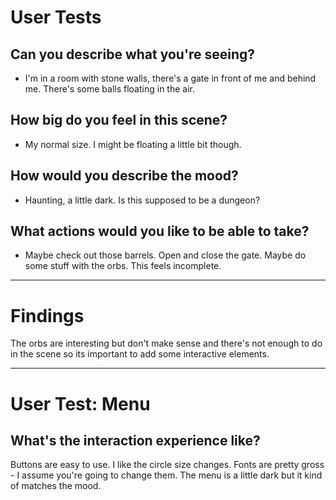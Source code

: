 
# User Tests

## Can you describe what you're seeing?

- I'm in a room with stone walls, there's a gate in front of me and behind me. There's some balls floating in the air.

## How big do you feel in this scene?

- My normal size. I might be floating a little bit though.


## How would you describe the mood?

- Haunting, a little dark. Is this supposed to be a dungeon?


## What actions would you like to be able to take?

- Maybe check out those barrels. Open and close the gate. Maybe do some stuff with the orbs. This feels incomplete.

-----

# Findings

The orbs are interesting but don't make sense and there's not enough to do in the scene so its important to add some interactive elements.


-----

# User Test: Menu

## What's the interaction experience like?

Buttons are easy to use. I like the circle size changes. Fonts are pretty gross - I assume you're going to change them. The menu is a little dark but it kind of matches the mood.
